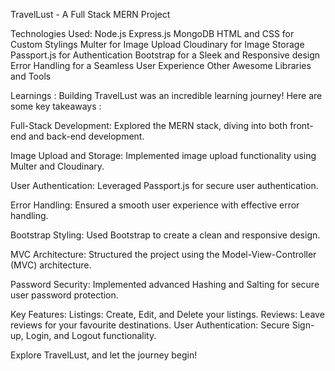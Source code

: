 TravelLust - A Full Stack MERN Project

Technologies Used:
Node.js
Express.js
MongoDB
HTML and CSS for Custom Stylings
Multer for Image Upload
Cloudinary for Image Storage
Passport.js for Authentication
Bootstrap for a Sleek and Responsive design
Error Handling for a Seamless User Experience
Other Awesome Libraries and Tools

Learnings :
Building TravelLust was an incredible learning journey! Here are some key takeaways :

Full-Stack Development: Explored the MERN stack, diving into both front-end and back-end development.

Image Upload and Storage: Implemented image upload functionality using Multer and Cloudinary.

User Authentication: Leveraged Passport.js for secure user authentication.

Error Handling: Ensured a smooth user experience with effective error handling.

Bootstrap Styling: Used Bootstrap to create a clean and responsive design.

MVC Architecture: Structured the project using the Model-View-Controller (MVC) architecture.

Password Security: Implemented advanced Hashing and Salting for secure user password protection.

Key Features:
Listings: Create, Edit, and Delete your listings.
Reviews: Leave reviews for your favourite destinations.
User Authentication: Secure Sign-up, Login, and Logout functionality.

Explore TravelLust, and let the journey begin! 
